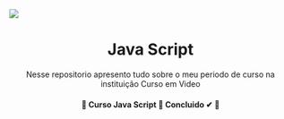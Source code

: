 <img src="https://img.shields.io/static/v1?label=Java&message=Rocketseat&color=7159c1&style=for-the-badge&logo=ghost"/>

<h1 align="center">Java Script</h1>
<p align="center">Nesse repositorio apresento tudo sobre o meu periodo de curso na instituição Curso em Video</p>

<h4 align="center"> 
	🚧  Curso Java Script 🚀 Concluido ✔ 🚧
</h4>
